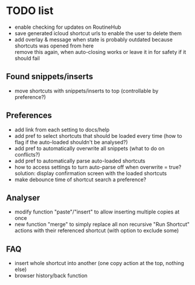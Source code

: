 # TODO list

* enable checking for updates on RoutineHub
* save generated icloud shortcut urls to enable the user to delete them
* add overlay & message when state is probably outdated because shortcuts was opened from here  
  remove this again, when auto-closing works or leave it in for safety if it should fail

## Found snippets/inserts
* move shortcuts with snippets/inserts to top (controllable by preference?)

## Preferences
* add link from each setting to docs/help
* add pref to select shortcuts that should be loaded every time (how to flag if the auto-loaded shouldn't be analysed?)
* add pref to automatically overwrite all snippets (what to do on conflicts?)
* add pref to automatically parse auto-loaded shortcuts
* how to access settings to turn auto-parse off when overwrite = true?  
  solution: display confirmation screen with the loaded shortcuts
* make debounce time of shortcut search a preference?

## Analyser
* modify function "paste"/"insert" to allow inserting multiple copies at once
* new function "merge" to simply replace all non recursive "Run Shortcut" actions with their referenced shortcut (with option to exclude some)

## FAQ
* insert whole shortcut into another (one copy action at the top, nothing else)
* browser history/back function

